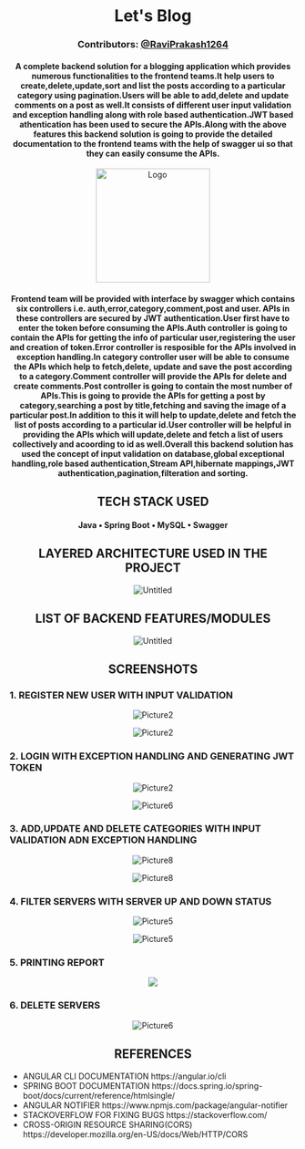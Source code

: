 <h1 align="center" style="">Let's Blog</h1>
<h3 align="center" style="">Contributors: <a href="https://github.com/RaviPrakash1264">@RaviPrakash1264</a></h3>
<h4 align="center">A complete backend solution for a blogging application which provides numerous functionalities to the frontend teams.It help users to create,delete,update,sort and list the posts according to a
particular category using pagination.Users will be able to add,delete and update comments on a post as well.It consists of different user input validation and exception handling along with role based authentication.JWT based
athentication has been used to secure the APIs.Along with the above features this backend solution is going to provide the detailed documentation to the frontend teams with the
help of swagger ui so that they can easily consume the APIs.  
</h4>
<p align="center">
<img src="https://i.ibb.co/L50hVJG/Screenshot-2023-06-22-194416.jpg" alt="Logo" height="200" width="200">
</p>
<h4 align="center">
Frontend team will be provided with interface by swagger which contains six controllers i.e. auth,error,category,comment,post and user.
APIs in these controllers are secured by JWT authentication.User first have to enter the token before consuming the APIs.Auth controller
is going to contain the APIs for getting the info of particular user,registering the user and creation of token.Error controller is resposible
for the APIs involved in exception handling.In category controller user will be able to consume the APIs which help to fetch,delete,
update and save the post according to a category.Comment controller will provide the APIs for delete and create comments.Post controller is going 
to contain the most number of APIs.This is going to provide the APIs for getting a post by category,searching a post by title,fetching and saving the image
of a particular post.In addition to this it will help to update,delete and fetch the list of posts according to a particular id.User controller will be helpful
in providing the APIs which will update,delete and fetch a list of users collectively and acoording to id as well.Overall this backend solution
has used the concept of input validation on database,global exceptional handling,role based authentication,Stream API,hibernate mappings,JWT authentication,pagination,filteration and sorting.
</h4>


<h2 align="center">TECH STACK USED</h2>
<h4 align="center">
Java • Spring Boot • MySQL • Swagger
</h4>
<h2 align="center">LAYERED ARCHITECTURE USED IN THE PROJECT</h2>
<p align="center">
<img src="https://i.ibb.co/ZLsGST0/Screenshot-2023-04-01-010831.jpg" alt="Untitled" border="0">
</p>
<h2 align="center">LIST OF BACKEND FEATURES/MODULES</h2>
<p align="center">
<img src="https://i.ibb.co/Vphjwc1/Screenshot-2023-04-01-014641.jpg" alt="Untitled" border="0">
</p>
<h2 align="center">SCREENSHOTS</h2>
<h3>1. REGISTER NEW USER WITH INPUT VALIDATION</h3>
<p align="center">
<img src="https://i.ibb.co/rG37cjP/Register.jpg" alt="Picture2" border="0">
</p>

<p align="center">
<img src="https://i.ibb.co/820Vq7D/Register2.jpg" alt="Picture2" border="0">
</p>
<h3>2. LOGIN WITH EXCEPTION HANDLING AND GENERATING JWT TOKEN</h3>
<p align="center">
<img src="https://i.ibb.co/DQPMYCW/login1.jpg" alt="Picture2" border="0">
</p>

<p align="center">
<img src="https://i.ibb.co/Jdgq0tt/login2.jpg" alt="Picture6" border="0">
</p>
<h3>3. ADD,UPDATE AND DELETE CATEGORIES WITH INPUT VALIDATION ADN EXCEPTION HANDLING</h3>
<p align="center">
<img src="https://i.ibb.co/5MHBQCD/Category1.jpg" alt="Picture8" border="0">
</p>

<p align="center">
<img src="https://i.ibb.co/BPtmVTb/Category2.jpg" alt="Picture8" border="0">
</p>
<h3>4. FILTER SERVERS WITH SERVER UP AND DOWN STATUS</h3>
<p align="center">
<img src="https://i.ibb.co/kmHmDgg/filter-server-up.jpg" alt="Picture5" border="0">
</p>

<p align="center">
<img src="https://i.ibb.co/7rsSVCR/server-down.jpg" alt="Picture5" border="0">
</p>
<h3>5. PRINTING REPORT</h3>
<p align="center">
<img src="https://i.ibb.co/RN95T0p/printing-report.jpg" border="0">
</p>
<h3>6. DELETE SERVERS</h3>
<p align="center">
<img src="https://i.ibb.co/thb7qrx/deleting-servers.jpg" alt="Picture6" border="0">
</p>

<h2 align="center">REFERENCES</h2>

<ul>
<li>
ANGULAR CLI DOCUMENTATION
https://angular.io/cli
</li>
<li>
SPRING BOOT DOCUMENTATION
https://docs.spring.io/spring-boot/docs/current/reference/htmlsingle/
</li>
 <li>
ANGULAR NOTIFIER
https://www.npmjs.com/package/angular-notifier
</li>
<li>
STACKOVERFLOW FOR FIXING BUGS
https://stackoverflow.com/
</li>
<li>
CROSS-ORIGIN RESOURCE SHARING(CORS)
https://developer.mozilla.org/en-US/docs/Web/HTTP/CORS
</li>
</ul>